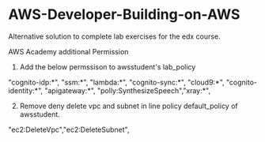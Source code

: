 # AWS-Developer-Building-on-AWS


Alternative solution to complete lab exercises for the edx course.


AWS Academy additional Permission


1. Add the below permssison to awsstudent's lab_policy


"cognito-idp:\*", "ssm:\*", "lambda:\*", "cognito-sync:\*", "cloud9:\*", "cognito-identity:\*", "apigateway:\*", "polly:SynthesizeSpeech","xray:\*",


2. Remove deny delete vpc and subnet in line policy default_policy of awsstudent.


"ec2:DeleteVpc","ec2:DeleteSubnet",